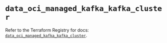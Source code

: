 # `data_oci_managed_kafka_kafka_cluster`

Refer to the Terraform Registry for docs: [`data_oci_managed_kafka_kafka_cluster`](https://registry.terraform.io/providers/oracle/oci/7.19.0/docs/data-sources/managed_kafka_kafka_cluster).

